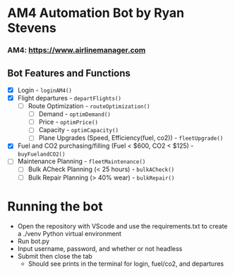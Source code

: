 # AM4 Automation Bot by Ryan Stevens

### AM4: https://www.airlinemanager.com

## Bot Features and Functions

- [X] Login - ```loginAM4()```
- [X] Flight departures - ```departFlights()```
    - [ ] Route Optimization - ```routeOptimization()```
        - [ ] Demand - ```optimDemand()```
        - [ ] Price - ```optimPrice()```
        - [ ] Capacity - ```optimCapacity()```
        - [ ] Plane Upgrades (Speed, Efficiency(fuel, co2)) - ```fleetUpgrade()```
- [X] Fuel and CO2 purchasing/filling (Fuel < $600, CO2 < $125) - ```buyFuelandCO2()```
- [ ] Maintenance Planning - ```fleetMaintenance()```
    - [ ] Bulk ACheck Planning (< 25 hours) - ```bulkACheck()```
    - [ ] Bulk Repair Planning (> 40% wear) - ```bulkRepair()```

# Running the bot
- Open the repository with VScode and use the requirements.txt to create a ./venv Python virtual environment
- Run bot.py
- Input username, password, and whether or not headless
- Submit then close the tab
    - Should see prints in the terminal for login, fuel/co2, and departures